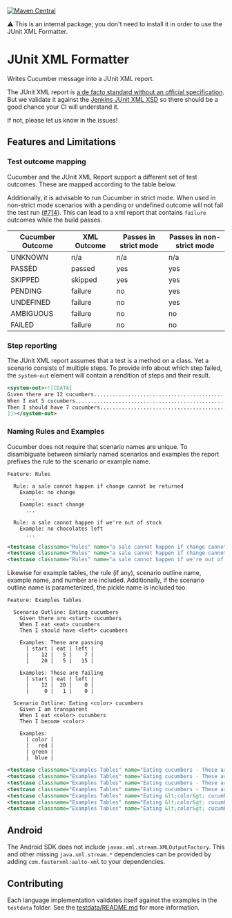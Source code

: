 [![Maven Central](https://img.shields.io/maven-central/v/io.cucumber/junit-xml-formatter.svg?label=Maven%20Central)](https://search.maven.org/search?q=g:io.cucumber%20AND%20a:junit-xml-formatter)

⚠️ This is an internal package; you don't need to install it in order to use the JUnit XML Formatter.

JUnit XML Formatter
===================

Writes Cucumber message into a JUnit XML report.

The JUnit XML report is
[a de facto standard without an official specification](https://github.com/testmoapp/junitxml/tree/main).
But we validate it against the [Jenkins JUnit XML XSD](./jenkins-junit.xsd) so
there should be a good chance your CI will understand it.

If not, please let us know in the issues!

## Features and Limitations

### Test outcome mapping

Cucumber and the JUnit XML Report support a different set of test outcomes.
These are mapped according to the table below. 

Additionally, it is advisable to run Cucumber in strict mode. When used in
non-strict mode scenarios with a pending or undefined outcome will not fail
the test run ([#714](https://github.com/cucumber/common/issues/714)). This
can lead to a xml report that contains `failure` outcomes while the build
passes.

| Cucumber Outcome | XML Outcome | Passes in strict mode | Passes in non-strict mode |
|------------------|-------------|-----------------------|---------------------------|
| UNKNOWN          | n/a         | n/a                   | n/a                       |
| PASSED           | passed      | yes                   | yes                       |            
| SKIPPED          | skipped     | yes                   | yes                       |           
| PENDING          | failure     | no                    | yes                       |
| UNDEFINED        | failure     | no                    | yes                       |
| AMBIGUOUS        | failure     | no                    | no                        |
| FAILED           | failure     | no                    | no                        |


### Step reporting

The JUnit XML report assumes that a test is a method on a class. Yet a scenario
consists of multiple steps. To provide info about which step failed, the `system-out`
element will contain a rendition of steps and their result.

```xml
<system-out><![CDATA[
Given there are 12 cucumbers................................................passed
When I eat 5 cucumbers......................................................passed
Then I should have 7 cucumbers..............................................passed
]]></system-out>
```

### Naming Rules and Examples

Cucumber does not require that scenario names are unique. To disambiguate
between similarly named scenarios and examples the report prefixes the rule
to the scenario or example name.

```feature
Feature: Rules

  Rule: a sale cannot happen if change cannot be returned
    Example: no change
      ...
    Example: exact change
      ...

  Rule: a sale cannot happen if we're out of stock
    Example: no chocolates left
      ...
```

```xml
<testcase classname="Rules" name="a sale cannot happen if change cannot be returned - no change" time="0.007" />
<testcase classname="Rules" name="a sale cannot happen if change cannot be returned - exact change" time="0.009" />
<testcase classname="Rules" name="a sale cannot happen if we're out of stock - no chocolates left" time="0.009" />
```

Likewise for example tables, the rule (if any), scenario outline name, example
name, and number are included. Additionally, if the scenario outline name is
parameterized, the pickle name is included too.

```feature
Feature: Examples Tables

  Scenario Outline: Eating cucumbers
    Given there are <start> cucumbers
    When I eat <eat> cucumbers
    Then I should have <left> cucumbers

    Examples: These are passing
      | start | eat | left |
      |    12 |   5 |    7 |
      |    20 |   5 |   15 |

    Examples: These are failing
      | start | eat | left |
      |    12 |  20 |    0 |
      |     0 |   1 |    0 |

  Scenario Outline: Eating <color> cucumbers
    Given I am transparent
    When I eat <color> cucumbers
    Then I become <color>

    Examples:
      | color | 
      |   red | 
      | green | 
      |  blue | 
```

```xml
<testcase classname="Examples Tables" name="Eating cucumbers - These are passing - #1.1" />
<testcase classname="Examples Tables" name="Eating cucumbers - These are passing - #1.2" />
<testcase classname="Examples Tables" name="Eating cucumbers - These are failing - #2.1" />
<testcase classname="Examples Tables" name="Eating cucumbers - These are failing - #2.2" />
<testcase classname="Examples Tables" name="Eating &lt;color&gt; cucumbers - #1.1: Eating red cucumbers" />
<testcase classname="Examples Tables" name="Eating &lt;color&gt; cucumbers - #1.2: Eating green cucumbers" />
<testcase classname="Examples Tables" name="Eating &lt;color&gt; cucumbers - #1.3: Eating blue cucumbers" />
```

## Android

The Android SDK does not include `javax.xml.stream.XMLOutputFactory`. This and other missing `java.xml.stream.*`
dependencies can be provided by adding `com.fasterxml:aalto-xml` to your dependencies. 

## Contributing

Each language implementation validates itself against the examples in the
`testdata` folder. See the [testdata/README.md](testdata/README.md) for more
information.